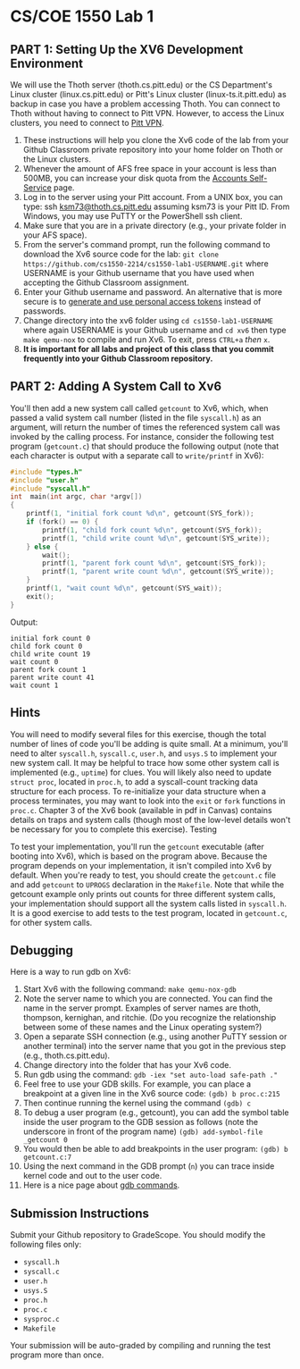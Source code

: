 # CS/COE 1550 Lab 1
## PART 1: Setting Up the XV6 Development Environment

We will use the Thoth server (thoth.cs.pitt.edu) or the CS Department's Linux cluster (linux.cs.pitt.edu) or Pitt's Linux cluster (linux-ts.it.pitt.edu) as backup in case you have a problem accessing Thoth. 
You can connect to Thoth without having to connect to Pitt VPN. However, to access the Linux clusters, you need to connect to [Pitt VPN](https://www.technology.pitt.edu/services/pittnet-vpn-pulse-secure). 

1. These instructions will help you clone the Xv6 code of the lab from your Github Classroom private repository into your home folder on Thoth or the Linux clusters.
2. Whenever the amount of AFS free space in your account is less than 500MB, you can increase your disk quota from the [Accounts Self-Service](https://accounts.pitt.edu/Unix/) page.
3. Log in to the server using your Pitt account. From a UNIX box, you can type: ssh ksm73@thoth.cs.pitt.edu assuming ksm73 is your Pitt ID. From Windows, you may use PuTTY or the PowerShell ssh client.
4. Make sure that you are in a private directory (e.g., your private folder in your AFS space).
5. From the server's command prompt, run the following command to download the Xv6 source code for the lab: 
`git clone https://github.com/cs1550-2214/cs1550-lab1-USERNAME.git` where USERNAME is your Github username that you have used when accepting the Github Classroom assignment.
6. Enter your Github username and password. An alternative that is more secure is to [generate and use personal access tokens](https://docs.github.com/en/github/authenticating-to-github/creating-a-personal-access-token) instead of passwords.
7. Change directory into the xv6 folder using `cd cs1550-lab1-USERNAME` where again USERNAME is your Github username and `cd xv6` then type `make qemu-nox` to compile and run Xv6. To exit, press `CTRL+a` _then_ `x`.
8. **It is important for all labs and project of this class that you commit frequently into your Github Classroom repository.**

## PART 2: Adding A System Call to Xv6

You'll then add a new system call called `getcount` to Xv6, which, when passed a valid system call number (listed in the file `syscall.h`) as an argument, will return the number of times the referenced system call was invoked by the calling process.
For instance, consider the following test program (`getcount.c`) that should produce the following output (note that each character is output with a separate call to `write/printf` in Xv6):
```c
#include "types.h"
#include "user.h"
#include "syscall.h"
int  main(int argc, char *argv[])
{
    printf(1, "initial fork count %d\n", getcount(SYS_fork));
    if (fork() == 0) {
        printf(1, "child fork count %d\n", getcount(SYS_fork));
        printf(1, "child write count %d\n", getcount(SYS_write));
    } else {
        wait();
        printf(1, "parent fork count %d\n", getcount(SYS_fork));
        printf(1, "parent write count %d\n", getcount(SYS_write));
    }
    printf(1, "wait count %d\n", getcount(SYS_wait));
    exit();
}
```

Output:
```
initial fork count 0
child fork count 0
child write count 19
wait count 0
parent fork count 1
parent write count 41
wait count 1
```

## Hints
You will need to modify several files for this exercise, though the total number of lines of code you'll be adding is quite small. At a minimum, you'll need to alter `syscall.h`, `syscall.c`, `user.h`, and `usys.S` to implement your new system call.  It may be helpful to trace how some other system call is implemented (e.g., `uptime`) for clues. 
You will likely also need to update `struct proc`, located in `proc.h`, to add a syscall-count tracking data structure for each process. To re-initialize your data structure when a process terminates, you may want to look into the `exit` or `fork` functions in `proc.c`.
Chapter 3 of the Xv6 book (available in pdf in Canvas) contains details on traps and system calls (though most of the low-level details won't be necessary for you to complete this exercise).
Testing

To test your implementation, you'll run the `getcount` executable (after booting into Xv6), which is based on the program above. Because the program depends on your implementation, it isn't compiled into Xv6 by default. When you're ready to test, you should create the `getcount.c` file and add `getcount` to `UPROGS` declaration in the `Makefile`.
Note that while the getcount example only prints out counts for three different system calls, your implementation should support all the system calls listed in `syscall.h`. It is a good exercise to add tests to the test program, located in `getcount.c`, for other system calls.

## Debugging 
Here is a way to run gdb on Xv6:
1.	Start Xv6 with the following command:
				`make qemu-nox-gdb`
2.	Note the server name to which you are connected. You can find the name in the server prompt. Examples of server names are thoth, thompson, kernighan, and ritchie. (Do you recognize the relationship between some of these names and the Linux operating system?)
3.	Open a separate SSH connection (e.g., using another PuTTY session or another terminal) into the server name that you got in the previous step (e.g., thoth.cs.pitt.edu).
4.	Change directory into the folder that has your Xv6 code.
5.	Run gdb using the command:
				`gdb -iex "set auto-load safe-path ."`
6.	Feel free to use your GDB skills. For example, you can place a breakpoint at a given line in the Xv6 source code:
				`(gdb) b proc.c:215`
7.	Then continue running the kernel using the command
				`(gdb) c`
8.	To debug a user program (e.g., getcount), you can add the symbol table inside the user program to the GDB session as follows (note the underscore in front of the program name)
`(gdb) add-symbol-file _getcount 0`
9.	You would then be able to add breakpoints in the user program: 
`(gdb) b getcount.c:7`
10.	Using the next command in the GDB prompt (`n`) you can trace inside kernel code and out to the user code.
11.	Here is a nice page about [gdb commands](https://visualgdb.com/gdbreference/commands/).

## Submission Instructions
Submit your Github repository to GradeScope. You should modify the following files only:
- `syscall.h`
- `syscall.c`
- `user.h`
- `usys.S`
- `proc.h`
- `proc.c`
- `sysproc.c`
- `Makefile`

Your submission will be auto-graded by compiling and running the test program more than once. 

